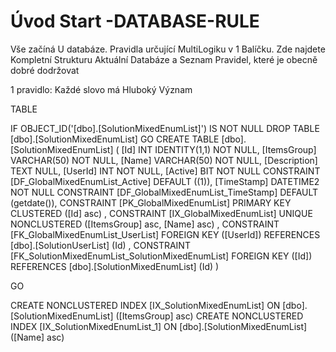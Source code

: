 ﻿# Úvod   Start -DATABASE-RULE  

Vše začíná U databáze. 
Pravidla určující MultiLogiku v 1 Balíčku.
Zde najdete Kompletní Strukturu Aktuální Databáze
a Seznam Pravidel, které je obecně dobré dodržovat

1 pravidlo: Každé slovo má Hluboký Význam

TABLE


 IF OBJECT_ID('[dbo].[SolutionMixedEnumList]') IS NOT NULL 
 DROP TABLE [dbo].[SolutionMixedEnumList] 
 GO
 CREATE TABLE [dbo].[SolutionMixedEnumList] ( 
 [Id]           INT              IDENTITY(1,1)          NOT NULL,
 [ItemsGroup]   VARCHAR(50)                             NOT NULL,
 [Name]         VARCHAR(50)                             NOT NULL,
 [Description]  TEXT                                        NULL,
 [UserId]       INT                                     NOT NULL,
 [Active]       BIT                                     NOT NULL  CONSTRAINT [DF_GlobalMixedEnumList_Active] DEFAULT ((1)),
 [TimeStamp]    DATETIME2                               NOT NULL  CONSTRAINT [DF_GlobalMixedEnumList_TimeStamp] DEFAULT (getdate()),
 CONSTRAINT   [PK_GlobalMixedEnumList]  PRIMARY KEY CLUSTERED    ([Id] asc) ,
 CONSTRAINT   [IX_GlobalMixedEnumList]  UNIQUE      NONCLUSTERED ([ItemsGroup] asc, [Name] asc) ,
 CONSTRAINT [FK_GlobalMixedEnumList_UserList] FOREIGN KEY ([UserId]) REFERENCES [dbo].[SolutionUserList] (Id) ,
 CONSTRAINT [FK_SolutionMixedEnumList_SolutionMixedEnumList] FOREIGN KEY ([Id]) REFERENCES [dbo].[SolutionMixedEnumList] (Id) )
 
 
 GO
 
 CREATE NONCLUSTERED INDEX [IX_SolutionMixedEnumList] 
    ON [dbo].[SolutionMixedEnumList] ([ItemsGroup] asc)
 CREATE NONCLUSTERED INDEX [IX_SolutionMixedEnumList_1] 
    ON [dbo].[SolutionMixedEnumList] ([Name] asc)
